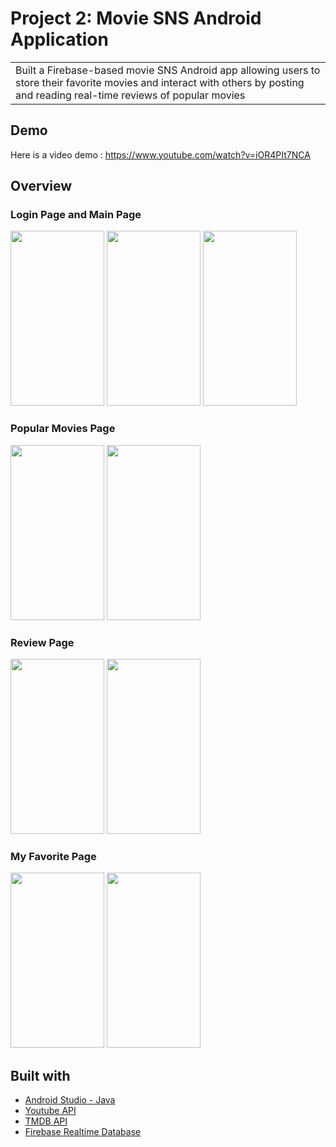 # Project 2: Movie SNS Android Application
<table>
<tr>
<td>
  Built a Firebase-based movie SNS Android app allowing users to store their favorite movies and interact with others by posting and reading real-time reviews of popular movies
</td>
</tr>
</table>

## Demo
Here is a video demo : https://www.youtube.com/watch?v=iOR4PIt7NCA

## Overview

### Login Page and Main Page
<p float="left">
  <img src="https://user-images.githubusercontent.com/28348839/198155237-b36c177d-84cb-4a43-a53d-dcb2e07eb28c.png" width="150" height="280">
  <img src="https://user-images.githubusercontent.com/28348839/198155285-c51462c4-6c4d-4a98-8ef6-2e80c9b5aceb.png" width="150" height="280">
  <img src="https://user-images.githubusercontent.com/28348839/198353313-85e9fe99-96b8-4f38-8bf9-5eeba5d469fe.png" width="150" height="280">
</p>

### Popular Movies Page
<p float="left">
  <img src="https://user-images.githubusercontent.com/28348839/198353528-c602e96a-e86f-4209-8bbe-b82fb88bb704.png" width="150" height="280">
  <img src="https://user-images.githubusercontent.com/28348839/198353608-333246a9-be3c-494f-9fad-31548ff03ae4.png" width="150" height="280">
</p>

### Review Page 
<p float="left">
  <img src="https://user-images.githubusercontent.com/28348839/198353857-ed844009-5abe-4c80-aa61-905722737339.png" width="150" height="280">
  <img src="https://user-images.githubusercontent.com/28348839/198353928-0dba3844-9f82-4f91-9e62-530e6389df2b.png" width="150" height="280">
</p>

### My Favorite Page
<p float="left">
  <img src="https://user-images.githubusercontent.com/28348839/198354060-6047a764-2c18-4b25-ba94-f81561db36f3.png" width="150" height="280">
  <img src="https://user-images.githubusercontent.com/28348839/198354362-464d8920-5bea-4ec0-a8db-d6157718d5ac.png" width="150" height="280">
</p>

## Built with 
- [Android Studio - Java](https://developer.android.com/codelabs/build-your-first-android-app#0)
- [Youtube API](https://developers.google.com/youtube/v3)
- [TMDB API](https://developers.themoviedb.org/3/getting-started/introduction)
- [Firebase Realtime Database](https://firebase.google.com/docs/database)



